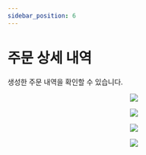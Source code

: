 ```yaml
---
sidebar_position: 6
---
```


# 주문 상세 내역

생성한 주문 내역을 확인할 수 있습니다.

<p align='center'>
    <img
    src={require('./img/orderedDetailInfo.png').default}
    className='docsImage'
    />
</p>
<p align='center'>
    <img
    src={require('./img/phoncall.png').default}
    className='docsImage'
    />
</p>
<p align='center'>
    <img
    src={require('./img/resendpaylink.png').default}
    className='docsImage'
    />
</p>
<p align='center'>
    <img
    src={require('./img/cancelorder.png').default}
    className='docsImage'
    />
</p>
